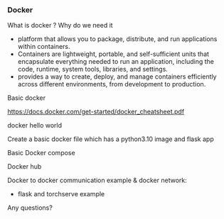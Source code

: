 ### Docker

What is docker ? Why do we need it
- platform that allows you to package, distribute, and run applications within containers. 
- Containers are lightweight, portable, and self-sufficient units that encapsulate everything needed to run an application, including the code, runtime, system tools, libraries, and settings.
- provides a way to create, deploy, and manage containers efficiently across different environments, from development to production.

Basic docker 

https://docs.docker.com/get-started/docker_cheatsheet.pdf

docker hello world

Create a basic docker file which has a python3.10 image and flask app

Basic Docker compose

Docker hub

Docker to docker communication example & docker network:
 - flask and torchserve example

Any questions?
